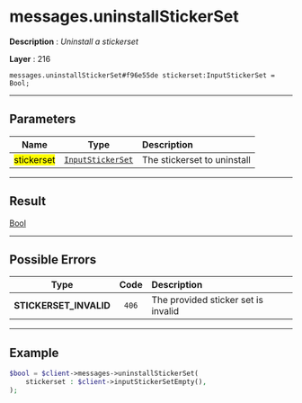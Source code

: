 # messages.uninstallStickerSet

**Description** : *Uninstall a stickerset*

**Layer** : 216

```tl
messages.uninstallStickerSet#f96e55de stickerset:InputStickerSet = Bool;
```

---

## Parameters

| Name | Type | Description |
| :---: | :---: | :--- |
| <mark>stickerset</mark> | [`InputStickerSet`](type/InputStickerSet) | The stickerset to uninstall |

---

## Result

[Bool](type/Bool)

---

## Possible Errors

| Type | Code | Description |
| :---: | :---: | :--- |
| **STICKERSET_INVALID** | `406` | The provided sticker set is invalid |

---

## Example

```php
$bool = $client->messages->uninstallStickerSet(
	stickerset : $client->inputStickerSetEmpty(),
);
```